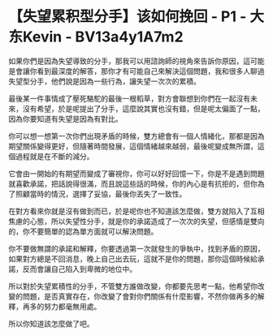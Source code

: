 # 【失望累积型分手】该如何挽回 - P1 - 大东Kevin - BV13a4y1A7m2

如果你們是因為失望導致的分手，那我可以用諮詢師的視角來告訴你原因，這可能是會讓你看到最深度的解答，那你才有可能自己來解決這個問題，我和很多人聊過失望型分手，他們說是因為一些行為，讓失望一次次的累積。

最後某一件事情成了壓死駱駝的最後一根稻草，對方會聯想到你們在一起沒有未來，沒有希望，於是呢提出了分手，這麼說其實也沒有錯，但是呢太偏面了一點，因為你要知道有失望是因為有對比。

你可以想一想第一次你們出現矛盾的時候，雙方總會有一個人情緒化，那都是因為期望關係變得更好，但隨著時間發展，這個情緒越來越弱，最後呢變成無所謂，這個過程就是在不斷的減分。

它會由一開始的有期望而變成了審視你，你可以好好回憶一下，你是不是遇到問題就喜歡承諾，把話說得很滿，而且說這些話的時候，你的內心是有抗拒的，但你為了照顧當時的情況，選擇了妥協，最後你丟失了一致性。

在對方看來你就是沒有做到而已，於是呢你也不知道該怎麼做，雙方就陷入了互相焦慮的心態，所以失望性分手，就是你的承諾造成了一次次的失望，但感情是雙向的，你不要簡單的認為單方面就可以解決問題。

你不要做無謂的承諾和解釋，你要透過第一次就發生的爭執中，找到矛盾的原因，如果對方總是不回消息，晚上自己出去玩，這就不是你的問題，那你這個時候給承諾，反而會讓自己陷入到卑微的地位中。

所以對於失望累積性的分手，不管雙方誰做改變，你都要先思考一點，他希望你改變的問題，是否真實存在，你改變了會對你們關係有什麼影響，不然你做再多的解釋，再多的努力都毫無用處。

所以你知道該怎麼做了吧。